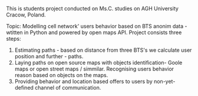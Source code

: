 This is students project conducted on Ms.C. studies on AGH University Cracow, Poland.

Topic: Modelling cell network' users behavior based on BTS anonim data - wtitten in Python and powered by open maps API.
Project consists three steps:
1. Estimating paths -  based on distance from three BTS's we calculate user position and further - paths. 
2. Laying paths on open source maps with objects identification- Goole maps or open street maps / simmilar. Recognising users   behavior reason based on objects on the maps.
3. Providing behavior and location based offers to users by non-yet-defined channel of communication.
